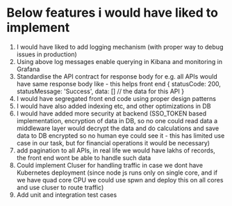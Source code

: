 # Below features i would have liked to implement

1. I would have liked to add logging mechanism (with proper way to debug issues in production)
2. Using above log messages enable querying in Kibana and monitoring in Grafana
3. Standardise the API contract for response body for e.g. all APIs would have same response body like - this helps front end
    {
        statusCode: 200,
        statusMessage: 'Success',
        data: [] // the data for this API
    }
4. I would have segregated front end code using proper design patterns
5. I would have also added indexing etc, and other optimizations in DB
6. I would have added more security at backend (SSO_TOKEN based implementation, encryption of data in DB, so no one could read data
    a middleware layer would decrypt the data and do calculations and save data to DB encrypted so no human eye could see it - this has limited use case in our task, but for financial operations it would be necessary)
7. add pagination to all APIs, in real life we would have lakhs of records, the front end wont be able to handle such data
8. Could implement Cluser for handling traffic in case we dont have Kubernetes deployment (since node js runs only on single core, and if we have quad core CPU we could use spwn and deploy this on all cores and use cluser to route traffic)
9. Add unit and integration test cases